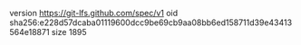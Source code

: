 version https://git-lfs.github.com/spec/v1
oid sha256:e228d57dcaba01119600dcc9be69cb9aa08bb6ed158711d39e43413564e18871
size 1895
